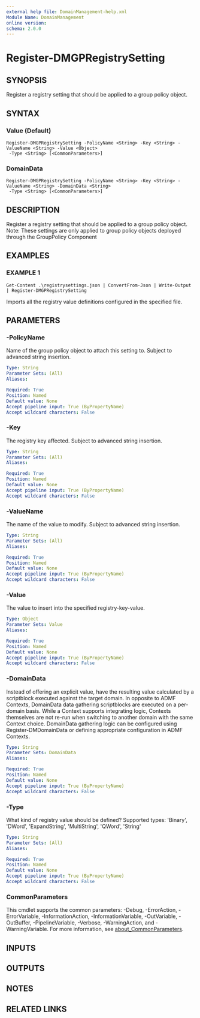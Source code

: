 ```yaml
---
external help file: DomainManagement-help.xml
Module Name: DomainManagement
online version:
schema: 2.0.0
---
```


# Register-DMGPRegistrySetting

## SYNOPSIS
Register a registry setting that should be applied to a group policy object.

## SYNTAX

### Value (Default)
```
Register-DMGPRegistrySetting -PolicyName <String> -Key <String> -ValueName <String> -Value <Object>
 -Type <String> [<CommonParameters>]
```

### DomainData
```
Register-DMGPRegistrySetting -PolicyName <String> -Key <String> -ValueName <String> -DomainData <String>
 -Type <String> [<CommonParameters>]
```

## DESCRIPTION
Register a registry setting that should be applied to a group policy object.
Note: These settings are only applied to group policy objects deployed through the GroupPolicy Component

## EXAMPLES

### EXAMPLE 1
```
Get-Content .\registrysettings.json | ConvertFrom-Json | Write-Output | Register-DMGPRegistrySetting
```

Imports all the registry value definitions configured in the specified file.

## PARAMETERS

### -PolicyName
Name of the group policy object to attach this setting to.
Subject to advanced string insertion.

```yaml
Type: String
Parameter Sets: (All)
Aliases:

Required: True
Position: Named
Default value: None
Accept pipeline input: True (ByPropertyName)
Accept wildcard characters: False
```

### -Key
The registry key affected.
Subject to advanced string insertion.

```yaml
Type: String
Parameter Sets: (All)
Aliases:

Required: True
Position: Named
Default value: None
Accept pipeline input: True (ByPropertyName)
Accept wildcard characters: False
```

### -ValueName
The name of the value to modify.
Subject to advanced string insertion.

```yaml
Type: String
Parameter Sets: (All)
Aliases:

Required: True
Position: Named
Default value: None
Accept pipeline input: True (ByPropertyName)
Accept wildcard characters: False
```

### -Value
The value to insert into the specified registry-key-value.

```yaml
Type: Object
Parameter Sets: Value
Aliases:

Required: True
Position: Named
Default value: None
Accept pipeline input: True (ByPropertyName)
Accept wildcard characters: False
```

### -DomainData
Instead of offering an explicit value, have the resulting value calculated by a scriptblock executed against the target domain.
In opposite to ADMF Contexts, DomainData data gathering scriptblocks are executed on a per-domain basis.
While a Context supports integrating logic, Contexts themselves are not re-run when switching to another domain with the same Context choice.
DomainData gathering logic can be configured using Register-DMDomainData or defining appropriate configuration in ADMF Contexts.

```yaml
Type: String
Parameter Sets: DomainData
Aliases:

Required: True
Position: Named
Default value: None
Accept pipeline input: True (ByPropertyName)
Accept wildcard characters: False
```

### -Type
What kind of registry value should be defined?
Supported types: 'Binary', 'DWord', 'ExpandString', 'MultiString', 'QWord', 'String'

```yaml
Type: String
Parameter Sets: (All)
Aliases:

Required: True
Position: Named
Default value: None
Accept pipeline input: True (ByPropertyName)
Accept wildcard characters: False
```

### CommonParameters
This cmdlet supports the common parameters: -Debug, -ErrorAction, -ErrorVariable, -InformationAction, -InformationVariable, -OutVariable, -OutBuffer, -PipelineVariable, -Verbose, -WarningAction, and -WarningVariable. For more information, see [about_CommonParameters](http://go.microsoft.com/fwlink/?LinkID=113216).

## INPUTS

## OUTPUTS

## NOTES

## RELATED LINKS
